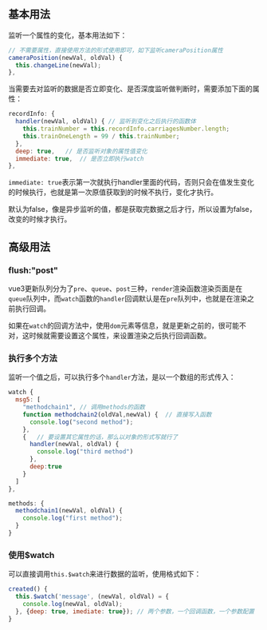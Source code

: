 ## 基本用法

监听一个属性的变化，基本用法如下：

```javascript
// 不需要属性，直接使用方法的形式使用即可，如下监听cameraPosition属性
cameraPosition(newVal, oldVal) {
  this.changeLine(newVal);
},
```

当需要去对监听的数据是否立即变化、是否深度监听做判断时，需要添加下面的属性：

```javascript
recordInfo: {
  handler(newVal, oldVal) {	// 监听到变化之后执行的函数体
    this.trainNumber = this.recordInfo.carriagesNumber.length;
    this.trainOneLength = 99 / this.trainNumber;
  },
  deep: true,	// 是否监听对象的属性值变化
  immediate: true,	// 是否立即执行watch
},
```

`immediate: true`表示第一次就执行handler里面的代码，否则只会在值发生变化的时候执行，也就是第一次原值获取到的时候不执行，变化才执行。

默认为false，像是异步监听的值，都是获取完数据之后才行，所以设置为false，改变的时候才执行。

## 高级用法

### flush:"post"

vue3更新队列分为了`pre`、`queue`、`post`三种，`render`渲染函数渲染页面是在`queue`队列中，而`watch`函数的`handler`回调默认是在`pre`队列中，也就是在渲染之前执行回调。

如果在`watch`的回调方法中，使用`dom`元素等信息，就是更新之前的，很可能不对，这时候就需要设置这个属性，来设置渲染之后执行回调函数。

### 执行多个方法

监听一个值之后，可以执行多个`handler`方法，是以一个数组的形式传入：

```javascript
watch {
  msg5: [
    "methodchain1",	// 调用methods的函数
    function methodchain2(oldVal,newVal) {	// 直接写入函数
      console.log("second method");
    },
    {	// 要设置其它属性的话，那么以对象的形式写就行了
      handler(newVal, oldVal) {
        console.log("third method")
      },
      deep:true
    }
  ]
},

methods: {
  methodchain1(newVal, oldVal) {
    console.log("first method");
  }
}
```

### 使用$watch

可以直接调用`this.$watch`来进行数据的监听，使用格式如下：

```javascript
created() {
  this.$watch('message', (newVal, oldVal) = {
    console.log(newVal, oldVal);
  }, {deep: true, imediate: true});	// 两个参数，一个回调函数，一个参数配置
}
```
